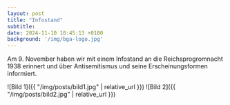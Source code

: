 ```yaml
---
layout: post
title: "Infostand"
subtitle:
date: 2024-11-10 10:45:13 +0100
background: '/img/bga-logo.jpg'
---
```


Am 9. November haben wir mit einem Infostand an die Reichsprogromnacht 1938 erinnert und über Antisemitismus und seine Erscheinungsformen informiert.

![Bild 1]({{ "/img/posts/bild1.jpg" | relative_url }})
![Bild 2]({{ "/img/posts/bild2.jpg" | relative_url }})
